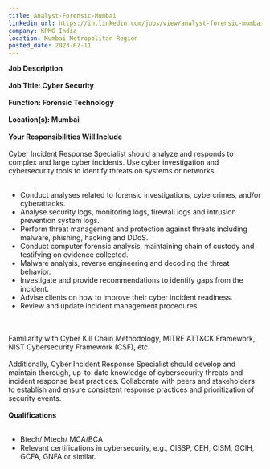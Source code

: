 ```yaml
---
title: Analyst-Forensic-Mumbai
linkedin_url: https://in.linkedin.com/jobs/view/analyst-forensic-mumbai-at-kpmg-india-3685548913?position=6&pageNum=0&refId=TbmlGnXPnGhBuzFITnrUHg%3D%3D&trackingId=Xg%2FVJappnafth8mJo3tx0w%3D%3D
company: KPMG India
location: Mumbai Metropolitan Region
posted_date: 2023-07-11
---
```


<div class="description__text description__text--rich">
<section class="show-more-less-html" data-max-lines="5">
<div class="show-more-less-html__markup show-more-less-html__markup--clamp-after-5 relative overflow-hidden">
<strong>Job Description<br/><br/></strong><strong>Job Title: Cyber Security<br/><br/></strong><strong>Function: Forensic Technology<br/><br/></strong><strong>Location(s): Mumbai<br/><br/></strong><strong>Your Responsibilities Will Include<br/><br/></strong>Cyber Incident Response Specialist should analyze and responds to complex and large cyber incidents. Use cyber investigation and cybersecurity tools to identify threats on systems or networks.<br/><br/><ul><li>Conduct analyses related to forensic investigations, cybercrimes, and/or cyberattacks.</li><li>Analyse security logs, monitoring logs, firewall logs and intrusion prevention system logs.</li><li>Perform threat management and protection against threats including malware, phishing, hacking and DDoS.</li><li>Conduct computer forensic analysis, maintaining chain of custody and testifying on evidence collected.</li><li>Malware analysis, reverse engineering and decoding the threat behavior.</li><li>Investigate and provide recommendations to identify gaps from the incident.</li><li>Advise clients on how to improve their cyber incident readiness.</li><li>Review and update incident management procedures.<br/><br/><br/></li></ul>Familiarity with Cyber Kill Chain Methodology, MITRE ATT&amp;CK Framework, NIST Cybersecurity Framework (CSF), etc.<br/><br/>Additionally, Cyber Incident Response Specialist should develop and maintain thorough, up-to-date knowledge of cybersecurity threats and incident response best practices. Collaborate with peers and stakeholders to establish and ensure consistent response practices and prioritization of security events.<br/><br/><strong>Qualifications<br/><br/></strong><ul><li>Btech/ Mtech/ MCA/BCA</li><li>Relevant certifications in cybersecurity, e.g., CISSP, CEH, CISM, GCIH, GCFA, GNFA or similar.</li></ul>
</div>


<!-- --> </section>
</div>